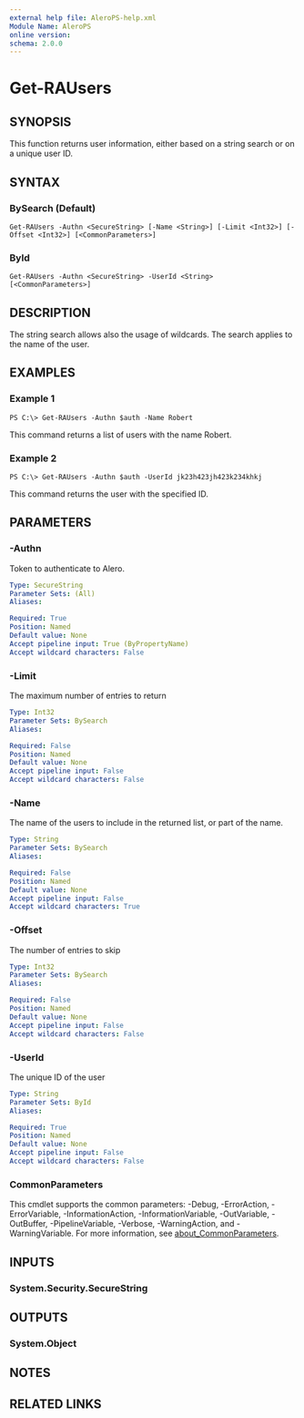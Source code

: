 ```yaml
---
external help file: AleroPS-help.xml
Module Name: AleroPS
online version:
schema: 2.0.0
---
```


# Get-RAUsers

## SYNOPSIS
This function returns user information, either based on a string search or on a unique user ID.

## SYNTAX

### BySearch (Default)
```
Get-RAUsers -Authn <SecureString> [-Name <String>] [-Limit <Int32>] [-Offset <Int32>] [<CommonParameters>]
```

### ById
```
Get-RAUsers -Authn <SecureString> -UserId <String> [<CommonParameters>]
```

## DESCRIPTION
The string search allows also the usage of wildcards.
The search applies to the name of the user.

## EXAMPLES

### Example 1
```
PS C:\> Get-RAUsers -Authn $auth -Name Robert
```

This command returns a list of users with the name Robert.

### Example 2
```
PS C:\> Get-RAUsers -Authn $auth -UserId jk23h423jh423k234khkj
```

This command returns the user with the specified ID.

## PARAMETERS

### -Authn
Token to authenticate to Alero.

```yaml
Type: SecureString
Parameter Sets: (All)
Aliases:

Required: True
Position: Named
Default value: None
Accept pipeline input: True (ByPropertyName)
Accept wildcard characters: False
```

### -Limit
The maximum number of entries to return

```yaml
Type: Int32
Parameter Sets: BySearch
Aliases:

Required: False
Position: Named
Default value: None
Accept pipeline input: False
Accept wildcard characters: False
```

### -Name
The name of the users to include in the returned list, or part of the name.

```yaml
Type: String
Parameter Sets: BySearch
Aliases:

Required: False
Position: Named
Default value: None
Accept pipeline input: False
Accept wildcard characters: True
```

### -Offset
The number of entries to skip

```yaml
Type: Int32
Parameter Sets: BySearch
Aliases:

Required: False
Position: Named
Default value: None
Accept pipeline input: False
Accept wildcard characters: False
```

### -UserId
The unique ID of the user

```yaml
Type: String
Parameter Sets: ById
Aliases:

Required: True
Position: Named
Default value: None
Accept pipeline input: False
Accept wildcard characters: False
```

### CommonParameters
This cmdlet supports the common parameters: -Debug, -ErrorAction, -ErrorVariable, -InformationAction, -InformationVariable, -OutVariable, -OutBuffer, -PipelineVariable, -Verbose, -WarningAction, and -WarningVariable. For more information, see [about_CommonParameters](http://go.microsoft.com/fwlink/?LinkID=113216).

## INPUTS

### System.Security.SecureString
## OUTPUTS

### System.Object
## NOTES

## RELATED LINKS
